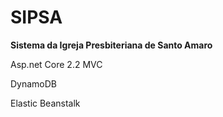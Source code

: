 # SIPSA
<b>Sistema da Igreja Presbiteriana de Santo Amaro</b>

Asp.net Core 2.2 MVC

DynamoDB

Elastic Beanstalk